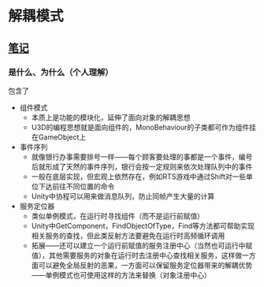 # 解耦模式

## [笔记](https://gpp.tkchu.me/decoupling-patterns.html)

### 是什么、为什么（个人理解）

包含了

- 组件模式
  - 本质上是功能的模块化，延伸了面向对象的解耦思想
  - U3D的编程思想就是面向组件的，MonoBehaviour的子类都可作为组件挂在GameObject上
- 事件序列
  - 就像银行办事需要排号一样——每个顾客要处理的事都是一个事件，编号后就形成了天然的事件序列，银行会按一定规则来依次处理队列中的事件
  - 一般在底层实现，但宏观上依然存在，例如RTS游戏中通过Shift对一些单位下达前往不同位置的命令
  - Unity中协程可以用来做消息队列，防止同帧产生大量的计算
- 服务定位器
  - 类似单例模式，在运行时寻找组件（而不是运行前赋值）
  - Unity中GetComponent，FindObjectOfType，Find等方法都可帮助实现相关服务的查找，但此类反射方法要避免在运行时高频循环调用
  - 拓展——还可以建立一个运行前赋值的服务注册中心（当然也可运行中赋值），其他需要服务的对象在运行时去注册中心查找相关服务，这样做一方面可以避免全局反射的恶果，一方面可以保留服务定位器带来的解耦优势——单例模式也可使用这样的方法来替换（对象注册中心）
